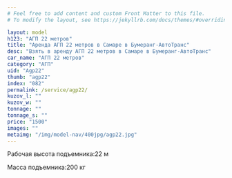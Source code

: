 ```yaml
---
# Feel free to add content and custom Front Matter to this file.
# To modify the layout, see https://jekyllrb.com/docs/themes/#overriding-theme-defaults

layout: model
h123: "АГП 22 метров"
title: "Аренда АГП 22 метров в Самаре в Бумеранг-АвтоТранс"
desc: "Взять в аренду АГП 22 метров в Самаре в Бумеранг-АвтоТранс"
car_name: "АГП 22 метров"
category: "АГП"
uid: "Agp22"
thumb: "agp22"
index: "082"
permalink: /service/agp22/
kuzov_l: ""
kuzov_w: ""
tonnage: ""
tonnage_s: ""
price: "1500"
images: ""
metaimg: "/img/model-nav/400jpg/agp22.jpg"
---
```


<span>Рабочая высота подъемника:</span><span>22 м  </span>

<span>Масса подъемника:</span><span>200 кг</span>

